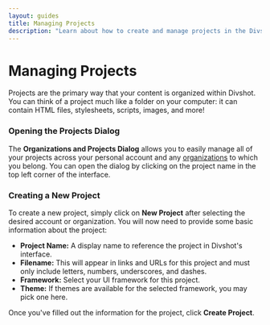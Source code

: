 ```yaml
---
layout: guides
title: Managing Projects
description: "Learn about how to create and manage projects in the Divshot interface."
---
```


<h1 class='page-header'>Managing Projects</h1>

<p class='lead'>Projects are the primary way that your content is organized within Divshot. You can think of a project much like a folder on your computer: it can contain HTML files, stylesheets, scripts, images, and more!</p>

### Opening the Projects Dialog

The **Organizations and Projects Dialog** allows you to easily manage all of your projects across your personal account and any [organizations](/guides/organizations.html) to which you belong. You can open the dialog by clicking on the project name in the top left corner of the interface.

### Creating a New Project

To create a new project, simply click on **New Project** after selecting the desired account or organization. You will now need to provide some basic information about the project:

* **Project Name:** A display name to reference the project in Divshot's interface.
* **Filename:** This will appear in links and URLs for this project and must only include letters, numbers, underscores, and dashes.
* **Framework:** Select your UI framework for this project.
* **Theme:** If themes are available for the selected framework, you may pick one here.

Once you've filled out the information for the project, click **Create Project**. 